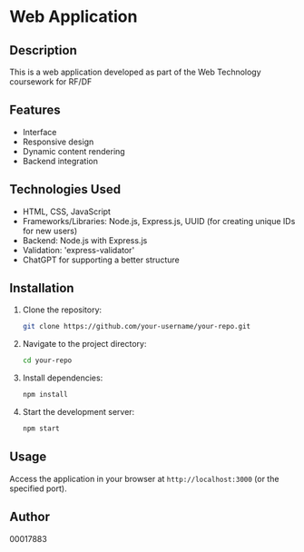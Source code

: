 # Web Application

## Description
This is a web application developed as part of the Web Technology coursework for RF/DF

## Features
- Interface
- Responsive design
- Dynamic content rendering
- Backend integration

## Technologies Used
- HTML, CSS, JavaScript
- Frameworks/Libraries: Node.js, Express.js, UUID (for creating unique IDs for new users)
- Backend: Node.js with Express.js
- Validation: 'express-validator'
- ChatGPT for supporting a better structure

## Installation
1. Clone the repository:
    ```bash
    git clone https://github.com/your-username/your-repo.git
    ```
2. Navigate to the project directory:
    ```bash
    cd your-repo
    ```
3. Install dependencies:
    ```bash
    npm install
    ```
4. Start the development server:
    ```bash
    npm start
    ```

## Usage
Access the application in your browser at `http://localhost:3000` (or the specified port).

## Author
00017883
